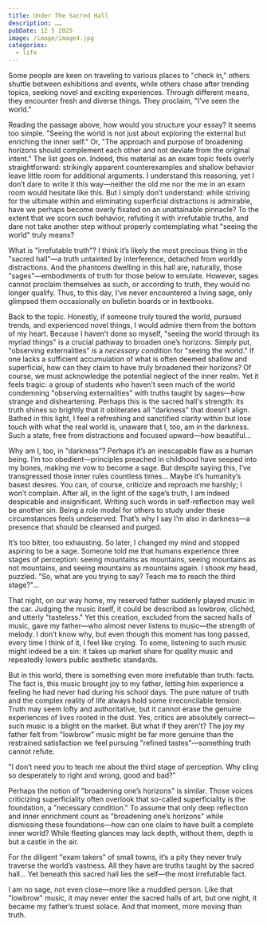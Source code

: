 ```yaml
---
title: Under The Sacred Hall
description: ……
pubDate: 12 5 2025
image: /image/image4.jpg
categories:
  - life
---
```


Some people are keen on traveling to various places to "check in," others shuttle between exhibitions and events, while others chase after trending topics, seeking novel and exciting experiences. Through different means, they encounter fresh and diverse things. They proclaim, "I’ve seen the world."

Reading the passage above, how would you structure your essay? It seems too simple. "Seeing the world is not just about exploring the external but enriching the inner self." Or, "The approach and purpose of broadening horizons should complement each other and not deviate from the original intent." The list goes on. Indeed, this material as an exam topic feels overly straightforward: strikingly apparent counterexamples and shallow behavior leave little room for additional arguments. I understand this reasoning, yet I don’t dare to write it this way—neither the old me nor the me in an exam room would hesitate like this. But I simply don’t understand: while striving for the ultimate within and eliminating superficial distractions is admirable, have we perhaps become overly fixated on an unattainable pinnacle? To the extent that we scorn such behavior, refuting it with irrefutable truths, and dare not take another step without properly contemplating what "seeing the world" truly means?

What is "irrefutable truth"? I think it’s likely the most precious thing in the "sacred hall"—a truth untainted by interference, detached from worldly distractions. And the phantoms dwelling in this hall are, naturally, those "sages"—embodiments of truth for those below to emulate. However, sages cannot proclaim themselves as such, or according to truth, they would no longer qualify. Thus, to this day, I’ve never encountered a living sage, only glimpsed them occasionally on bulletin boards or in textbooks.

Back to the topic. Honestly, if someone truly toured the world, pursued trends, and experienced novel things, I would admire them from the bottom of my heart. Because I haven’t done so myself, "seeing the world through its myriad things" is a crucial pathway to broaden one’s horizons. Simply put, "observing externalities" is a _necessary condition_ for "seeing the world." If one lacks a sufficient accumulation of what is often deemed shallow and superficial, how can they claim to have truly broadened their horizons? Of course, we must acknowledge the potential neglect of the inner realm. Yet it feels tragic: a group of students who haven’t seen much of the world condemning "observing externalities" with truths taught by sages—how strange and disheartening. Perhaps this is the sacred hall's strength: its truth shines so brightly that it obliterates all "darkness" that doesn’t align. Bathed in this light, I feel a refreshing and sanctified clarity within but lose touch with what the real world is, unaware that I, too, am in the darkness. Such a state, free from distractions and focused upward—how beautiful...

Why am I, too, in "darkness"? Perhaps it’s an inescapable flaw as a human being. I’m too obedient—principles preached in childhood have seeped into my bones, making me vow to become a sage. But despite saying this, I’ve transgressed those inner rules countless times... Maybe it’s humanity’s basest desires. You can, of course, criticize and reproach me harshly; I won’t complain. After all, in the light of the sage’s truth, I am indeed despicable and insignificant. Writing such words in self-reflection may well be another sin. Being a role model for others to study under these circumstances feels undeserved. That’s why I say I’m also in darkness—a presence that should be cleansed and purged.

It’s too bitter, too exhausting. So later, I changed my mind and stopped aspiring to be a sage. Someone told me that humans experience three stages of perception: seeing mountains as mountains, seeing mountains as not mountains, and seeing mountains as mountains again. I shook my head, puzzled. "So, what are you trying to say? Teach me to reach the third stage?"...

That night, on our way home, my reserved father suddenly played music in the car. Judging the music itself, it could be described as lowbrow, clichéd, and utterly "tasteless." Yet this creation, excluded from the sacred halls of music, gave my father—who almost never listens to music—the strength of melody. I don’t know why, but even though this moment has long passed, every time I think of it, I feel like crying. To some, listening to such music might indeed be a sin: it takes up market share for quality music and repeatedly lowers public aesthetic standards.

But in this world, there is something even more irrefutable than truth: facts. The fact is, this music brought joy to my father, letting him experience a feeling he had never had during his school days. The pure nature of truth and the complex reality of life always hold some irreconcilable tension. Truth may seem lofty and authoritative, but it cannot erase the genuine experiences of lives rooted in the dust. Yes, critics are absolutely correct—such music is a blight on the market. But what if they aren’t? The joy my father felt from "lowbrow" music might be far more genuine than the restrained satisfaction we feel pursuing "refined tastes"—something truth cannot refute.

"I don’t need you to teach me about the third stage of perception. Why cling so desperately to right and wrong, good and bad?"

Perhaps the notion of "broadening one’s horizons" is similar. Those voices criticizing superficiality often overlook that so-called superficiality is the foundation, a "necessary condition." To assume that only deep reflection and inner enrichment count as "broadening one’s horizons" while dismissing these foundations—how can one claim to have built a complete inner world? While fleeting glances may lack depth, without them, depth is but a castle in the air.

For the diligent "exam takers" of small towns, it’s a pity they never truly traverse the world’s vastness. All they have are truths taught by the sacred hall... Yet beneath this sacred hall lies the self—the most irrefutable fact.

I am no sage, not even close—more like a muddled person. Like that "lowbrow" music, it may never enter the sacred halls of art, but one night, it became my father’s truest solace. And that moment, more moving than truth.
